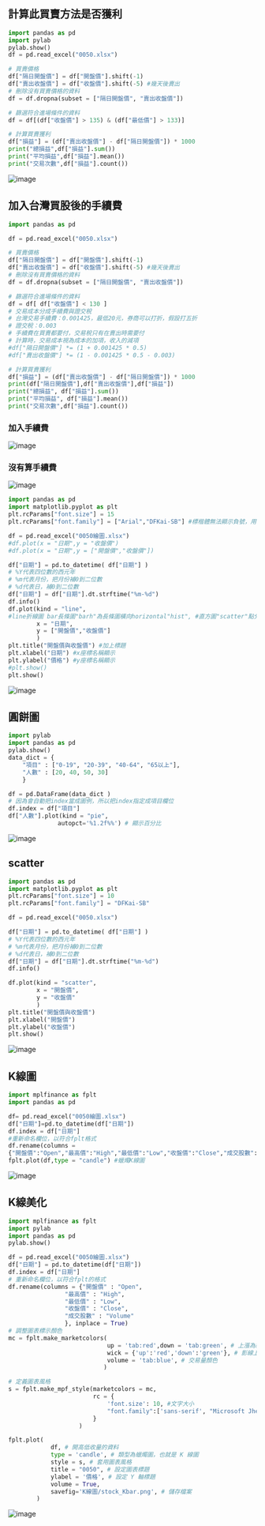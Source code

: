 ## 計算此買賣方法是否獲利
```python
import pandas as pd
import pylab
pylab.show()
df = pd.read_excel("0050.xlsx")

# 買賣價格
df["隔日開盤價"] = df["開盤價"].shift(-1)
df["賣出收盤價"] = df["收盤價"].shift(-5) #幾天後賣出
# 刪除沒有買賣價格的資料
df = df.dropna(subset = ["隔日開盤價", "賣出收盤價"])

# 篩選符合進場條件的資料
df = df[(df["收盤價"] > 135) & (df["最低價"] > 133)]

# 計算買賣獲利
df["損益"] = (df["賣出收盤價"] - df["隔日開盤價"]) * 1000
print("總損益",df["損益"].sum())
print("平均損益",df["損益"].mean())
print("交易次數",df["損益"].count())
```
![image](https://github.com/user-attachments/assets/d5eaf5f9-943a-497b-a4d9-b7e6263d30bf)
## 加入台灣買股後的手續費
```python
import pandas as pd

df = pd.read_excel("0050.xlsx")

# 買賣價格
df["隔日開盤價"] = df["開盤價"].shift(-1)
df["賣出收盤價"] = df["收盤價"].shift(-5) #幾天後賣出
# 刪除沒有買賣價格的資料
df = df.dropna(subset = ["隔日開盤價", "賣出收盤價"])

# 篩選符合進場條件的資料
df = df[ df["收盤價"] < 130 ]
# 交易成本分成手續費與證交稅
# 台灣交易手續費：0.001425，最低20元，券商可以打折，假設打五折
# 證交稅：0.003
# 手續費在買賣都要付，交易稅只有在賣出時需要付
# 計算時，交易成本視為成本的加項，收入的減項
#df["隔日開盤價"] *= (1 + 0.001425 * 0.5)
#df["賣出收盤價"] *= (1 - 0.001425 * 0.5 - 0.003)

# 計算買賣獲利
df["損益"] = (df["賣出收盤價"] - df["隔日開盤價"]) * 1000
print(df["隔日開盤價"],df["賣出收盤價"],df["損益"])
print("總損益", df["損益"].sum())
print("平均損益", df["損益"].mean())
print("交易次數",df["損益"].count())
```
### 加入手續費
![image](https://github.com/user-attachments/assets/358a1be6-8510-441e-811d-301c525baf69)
### 沒有算手續費
![image](https://github.com/user-attachments/assets/c2586010-f430-4bd5-a233-edecea7ce9fd)
```python
import pandas as pd
import matplotlib.pyplot as plt
plt.rcParams["font.size"] = 15
plt.rcParams["font.family"] = ["Arial","DFKai-SB"] #標楷體無法顯示負號，用list前面加英文字體

df = pd.read_excel("0050繪圖.xlsx")
#df.plot(x = "日期",y = "收盤價")
#df.plot(x = "日期",y = ["開盤價","收盤價"])

df["日期"] = pd.to_datetime( df["日期"] )
# %Y代表四位數的西元年
# %m代表月份，把月份補0到二位數
# %d代表日，補0到二位數
df["日期"] = df["日期"].dt.strftime("%m-%d")
df.info() 
df.plot(kind = "line",
#line折線圖 bar長條圖"barh"為長條圖橫向horizontal"hist", #直方圖"scatter"點分布
        x = "日期",
        y = ["開盤價","收盤價"]
        )
plt.title("開盤價與收盤價") #加上標題
plt.xlabel("日期") #x座標名稱顯示
plt.ylabel("價格") #y座標名稱顯示
#plt.show()
plt.show()
```
![image](https://github.com/user-attachments/assets/f5e44c45-fb61-4f26-b5e8-0f627c174279)
## 圓餅圖
```python
import pylab
import pandas as pd
pylab.show()
data_dict = {
    "項目" : ["0-19", "20-39", "40-64", "65以上"],
    "人數" : [20, 40, 50, 30]
    }

df = pd.DataFrame(data_dict )
# 因為會自動把index當成圖例，所以把index指定成項目欄位
df.index = df["項目"]
df["人數"].plot(kind = "pie",
              autopct='%1.2f%%') # 顯示百分比
```
![image](https://github.com/user-attachments/assets/e5d61f61-cfe5-474d-bddb-48e6be41374b)
## scatter
```python
import pandas as pd
import matplotlib.pyplot as plt
plt.rcParams["font.size"] = 10
plt.rcParams["font.family"] = "DFKai-SB"

df = pd.read_excel("0050.xlsx")

df["日期"] = pd.to_datetime( df["日期"] )
# %Y代表四位數的西元年
# %m代表月份，把月份補0到二位數
# %d代表日，補0到二位數
df["日期"] = df["日期"].dt.strftime("%m-%d")
df.info()

df.plot(kind = "scatter",
        x = "開盤價",
        y = "收盤價"
        )
plt.title("開盤價與收盤價")
plt.xlabel("開盤價")
plt.ylabel("收盤價")
plt.show()
```
![image](https://github.com/user-attachments/assets/1a3e77d1-f658-4738-91b1-20ad90ab6f0e)
## K線圖
```python
import mplfinance as fplt
import pandas as pd

df= pd.read_excel("0050繪圖.xlsx")
df["日期"]=pd.to_datetime(df["日期"])
df.index = df["日期"]
#重新命名欄位，以符合fplt格式
df.rename(columns = 
{"開盤價":"Open","最高價":"High","最低價":"Low","收盤價":"Close","成交股數":"Volume"},inplace = True)
fplt.plot(df,type = "candle") #蠟燭K線圖
```
![image](https://github.com/user-attachments/assets/6511f740-f4fe-4e2b-9399-9f3dccaa177d)
## K線美化
```python
import mplfinance as fplt
import pylab
import pandas as pd
pylab.show()

df = pd.read_excel("0050繪圖.xlsx")
df["日期"] = pd.to_datetime(df["日期"])
df.index = df["日期"]
# 重新命名欄位，以符合fplt的格式
df.rename(columns = {"開盤價" : "Open",
                "最高價" : "High",
                "最低價" : "Low",
                "收盤價" : "Close",
                "成交股數" : "Volume"
                }, inplace = True)
# 調整圖表標示顏色
mc = fplt.make_marketcolors(
                            up = 'tab:red',down = 'tab:green', # 上漲為紅，下跌為綠
                            wick = {'up':'red','down':'green'}, # 影線上漲為紅，下跌為綠
                            volume = 'tab:blue', # 交易量顏色
                           )

# 定義圖表風格
s = fplt.make_mpf_style(marketcolors = mc,
                        rc = {
                            'font.size': 10, #文字大小
                            "font.family":['sans-serif', "Microsoft JhengHei"] # 字型
                        }
                    ) 

fplt.plot(
            df, # 開高低收量的資料
            type = 'candle', # 類型為蠟燭圖，也就是 K 線圖
            style = s, # 套用圖表風格
            title = "0050", # 設定圖表標題
            ylabel = '價格', # 設定 Y 軸標題
            volume = True,
            savefig='K線圖/stock_Kbar.png', # 儲存檔案
        )
```
![image](https://github.com/user-attachments/assets/cdfb6cb9-5b1c-4f1b-9200-15eabbd1cbdc)
